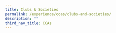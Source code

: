 ```yaml
---
title: Clubs & Societies
permalink: /experience/ccas/clubs-and-societies/
description: ""
third_nav_title: CCAs
---
```

